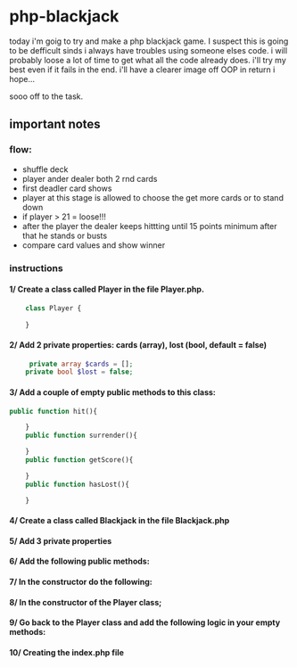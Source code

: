 # php-blackjack
today i'm goig to try and make a php blackjack game. I suspect this is going to be defficult sinds i always have troubles using someone elses code. i will probably loose a lot of time to get what all the code already does. i'll try my best even if it fails in the end. i'll have a clearer image off OOP in return i hope...

sooo off to the task.
## important notes 
### flow:
* shuffle deck
* player ander dealer both 2 rnd cards
* first deadler card shows
* player at this stage is allowed to choose the get more cards or to stand down
* if player > 21 = loose!!!
* after the player the dealer keeps hittting until 15 points minimum after that he stands or busts
* compare card values and show winner

### instructions
#### 1/ Create a class called Player in the file Player.php.
```php
    class Player {
    
    }
```
#### 2/ Add 2 private properties: cards (array), lost (bool, default = false)
```php
     private array $cards = [];
    private bool $lost = false;
```

#### 3/ Add a couple of empty public methods to this class:
```php
public function hit(){

    }
    public function surrender(){

    }
    public function getScore(){

    }
    public function hasLost(){

    }
```
#### 4/ Create a class called Blackjack in the file Blackjack.php
#### 5/ Add 3 private properties
#### 6/ Add the following public methods:
#### 7/ In the constructor do the following:
#### 8/ In the constructor of the Player class;
#### 9/ Go back to the Player class and add the following logic in your empty methods:
#### 10/ Creating the index.php file